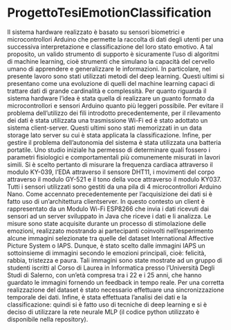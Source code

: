 # ProgettoTesiEmotionClassification
Il sistema hardware realizzato è basato su sensori biometrici e microcontrollori Arduino che
permette la raccolta di dati degli utenti per una successiva interpretazione e classificazione del
loro stato emotivo. A tal proposito, un valido strumento di supporto è sicuramente l’uso di
algoritmi di machine learning, cioè strumenti che simulano la capacità del cervello umano di
apprendere e generalizzare le informazioni. In particolare, nel presente lavoro sono stati
utilizzati metodi del deep learning. Questi ultimi si presentano come una evoluzione di quelli
del machine learning capaci di trattare dati di grande cardinalità e complessità. Per quanto
riguarda il sistema hardware l’idea è stata quella di realizzare un guanto formato da
microcontrollori e sensori Arduino quanto più leggeri possibile. Per evitare il problema
dell’utilizzo dei fili introdotto precedentemente, per il rilevamento dei dati è stata utilizzata una
trasmissione Wi-Fi ed è stato adottato un sistema client-server. Questi ultimi sono stati
memorizzati in un data storage lato server su cui è stata applicata la classificazione. Infine, per
gestire il problema dell’autonomia del sistema è stata utilizzata una batteria portatile. Uno
studio iniziale ha permesso di determinare quali fossero i parametri fisiologici e
comportamentali più comunemente misurati in lavori simili. Si è scelto pertanto di misurare la
frequenza cardiaca attraverso il modulo KY-039, l’EDA attraverso il sensore DHT11, i movimenti del corpo attraverso il modulo GY-521 e il tono della voce attraverso il modulo KY037. Tutti i sensori utilizzati sono gestiti da una pila di 4 microcontrollori Arduino Nano. Come accennato precedentemente per l’acquisizione dei dati si è fatto uso di un’architettura clientserver. In questo contesto un client è rappresentato da un Modulo Wi-Fi ESP8266 che invia i
dati ricevuti dai sensori ad un server sviluppato in Java che riceve i dati e li analizza. Le misure
sono state acquisite durante un processo di stimolazione delle emozioni, realizzato mostrando
ai partecipanti coinvolti nell’esperimento alcune immagini selezionate tra quelle del dataset
International Affective Picture System o IAPS. Dunque, è stato scelto dalle
immagini IAPS un sottoinsieme di immagini secondo le emozioni principali, cioè: felicità,
rabbia, tristezza e paura. Tali immagini sono state mostrate ad un gruppo di studenti iscritti al
Corso di Laurea in Informatica presso l’Università Degli Studi di Salerno, con un’età compresa
tra i 22 e i 25 anni, che hanno guardato le immagini fornendo un feedback in tempo reale. Per
una corretta realizzazione del dataset è stato necessario effettuare una sincronizzazione
temporale dei dati. Infine, è stata effettuata l’analisi dei dati e la classificazione: quindi si è fatto
uso di tecniche di deep learning e si è deciso di utilizzare la rete neurale MLP (il codice python utilizzato è disponibile nella repository).
